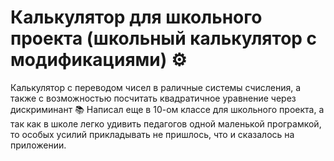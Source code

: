 # Калькулятор для школьного проекта (школьный калькулятор с модификациями) ⚙️
Калькулятор с переводом чисел в раличные системы счисления, а также с возможностью посчитать квадратичное уравнение через дискриминант 📚
Написал еще в 10-ом классе для школьного проекта, а так как в школе легко удивить педагогов одной маленькой програмкой, то особых усилий прикладывать не пришлось, что и сказалось на приложении. 
